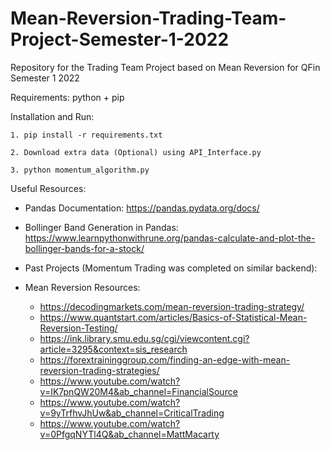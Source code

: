 # Mean-Reversion-Trading-Team-Project-Semester-1-2022
Repository for the Trading Team Project based on Mean Reversion for QFin Semester 1 2022


Requirements: python + pip 

Installation and Run:

    1. pip install -r requirements.txt

    2. Download extra data (Optional) using API_Interface.py

    3. python momentum_algorithm.py 

Useful Resources:

- Pandas Documentation: https://pandas.pydata.org/docs/
- Bollinger Band Generation in Pandas: https://www.learnpythonwithrune.org/pandas-calculate-and-plot-the-bollinger-bands-for-a-stock/
- Past Projects (Momentum Trading was completed on similar backend): 

- Mean Reversion Resources:
  - https://decodingmarkets.com/mean-reversion-trading-strategy/
  - https://www.quantstart.com/articles/Basics-of-Statistical-Mean-Reversion-Testing/
  - https://ink.library.smu.edu.sg/cgi/viewcontent.cgi?article=3295&context=sis_research
  - https://forextraininggroup.com/finding-an-edge-with-mean-reversion-trading-strategies/
  - https://www.youtube.com/watch?v=IK7pnQW20M4&ab_channel=FinancialSource
  - https://www.youtube.com/watch?v=9yTrfhvJhUw&ab_channel=CriticalTrading
  - https://www.youtube.com/watch?v=0PfgqNYTl4Q&ab_channel=MattMacarty